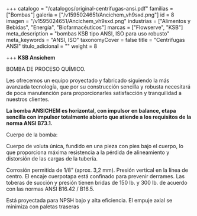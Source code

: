 +++
catalogo = "/catalogos/original-centrifugas-ansi.pdf"
familias = ["Bombas"]
galeria = ["/v1595024651/Ancichem_vh9sxd.png"]
id = 8
imagen = "/v1595024651/Ancichem_vh9sxd.png"
industrias = ["Alimentos y Bebidas", "Energía", "Biofarmacéuticos"]
marcas = ["Flowserve", "KSB"]
meta_description = "bombas KSB tipo ANSI, ISO para uso robusto"
meta_keywords = "ANSI, ISO"
taxonomyCover = false
title = "Centrifugas ANSI"
titulo_adicional = ""
weight = 8

+++
**KSB Ansichem**

BOMBA DE PROCESO QUÍMICO.

Les ofrecemos un equipo proyectado y fabricado siguiendo la más avanzada tecnología, que por su construcción sencilla y robusta necesitará de poca manutención para proporcionarles satisfacción y tranquilidad a nuestros clientes.

**La bomba ANSICHEM es horizontal, con impulsor en balance, etapa sencilla con impulsor totalmente abierto que atiende a los requisitos de la norma ANSI B73.1.** 

Cuerpo de la bomba:

Cuerpo de voluta única, fundido en una pieza con pies bajo el cuerpo, lo que proporciona máxima resistencia a la pérdida de alineamiento y distorsión de las cargas de la tubería. 

Corrosión permitida de 1/8” (aprox. 3,2 mm). Presión vertical en la línea de centro. El encaje cuerpotapa está confinado para prevenir derrames. Las toberas de succión y presión tienen bridas de 150 lb. y 300 lb. de acuerdo con las normas ANSI B16.42 / B16.5. 

Está proyectada para NPSH bajo y alta eficiencia. El empuje axial se minimiza con paletas traseras